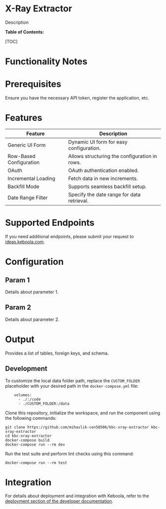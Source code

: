X-Ray Extractor
=============

Description

**Table of Contents:**

[TOC]

Functionality Notes
===================

Prerequisites
=============

Ensure you have the necessary API token, register the application, etc.

Features
========

| **Feature**             | **Description**                               |
|-------------------------|-----------------------------------------------|
| Generic UI Form         | Dynamic UI form for easy configuration.       |
| Row-Based Configuration | Allows structuring the configuration in rows. |
| OAuth                   | OAuth authentication enabled.                 |
| Incremental Loading     | Fetch data in new increments.                 |
| Backfill Mode           | Supports seamless backfill setup.             |
| Date Range Filter       | Specify the date range for data retrieval.    |

Supported Endpoints
===================

If you need additional endpoints, please submit your request to
[ideas.keboola.com](https://ideas.keboola.com/).

Configuration
=============

Param 1
-------
Details about parameter 1.

Param 2
-------
Details about parameter 2.

Output
======

Provides a list of tables, foreign keys, and schema.

Development
-----------

To customize the local data folder path, replace the `CUSTOM_FOLDER` placeholder with your desired path in the `docker-compose.yml` file:

~~~~~~~~~~~~~~~~~~~~~~~~~~~~~~~~~~~~~~~~~~~~~~~~~~~~~~~~~~~~~~~~~~~~~~~~~~~~~~~~
    volumes:
      - ./:/code
      - ./CUSTOM_FOLDER:/data
~~~~~~~~~~~~~~~~~~~~~~~~~~~~~~~~~~~~~~~~~~~~~~~~~~~~~~~~~~~~~~~~~~~~~~~~~~~~~~~~

Clone this repository, initialize the workspace, and run the component using the following
commands:

~~~~~~~~~~~~~~~~~~~~~~~~~~~~~~~~~~~~~~~~~~~~~~~~~~~~~~~~~~~~~~~~~~~~~~~~~~~~~~~~
git clone https://github.com/mihavlik-cen58506/kbc-xray-extractor kbc-xray-extractor
cd kbc-xray-extractor
docker-compose build
docker-compose run --rm dev
~~~~~~~~~~~~~~~~~~~~~~~~~~~~~~~~~~~~~~~~~~~~~~~~~~~~~~~~~~~~~~~~~~~~~~~~~~~~~~~~

Run the test suite and perform lint checks using this command:

~~~~~~~~~~~~~~~~~~~~~~~~~~~~~~~~~~~~~~~~~~~~~~~~~~~~~~~~~~~~~~~~~~~~~~~~~~~~~~~~
docker-compose run --rm test
~~~~~~~~~~~~~~~~~~~~~~~~~~~~~~~~~~~~~~~~~~~~~~~~~~~~~~~~~~~~~~~~~~~~~~~~~~~~~~~~

Integration
===========

For details about deployment and integration with Keboola, refer to the
[deployment section of the developer
documentation](https://developers.keboola.com/extend/component/deployment/).
